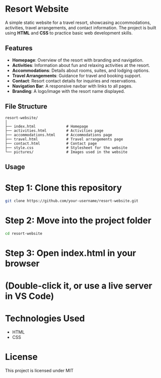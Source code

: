 # Resort Website

A simple static website for a travel resort, showcasing accommodations, activities, travel arrangements, and contact information. The project is built using **HTML** and **CSS** to practice basic web development skills.

## Features

- **Homepage**: Overview of the resort with branding and navigation.
- **Activities**: Information about fun and relaxing activities at the resort.
- **Accommodations**: Details about rooms, suites, and lodging options.
- **Travel Arrangements**: Guidance for travel and booking support.
- **Contact**: Resort contact details for inquiries and reservations.
- **Navigation Bar**: A responsive navbar with links to all pages.
- **Branding**: A logo/image with the resort name displayed.

## File Structure

```plaintext
resort-website/
│
├── index.html              # Homepage
├── activities.html         # Activities page
├── accommodations.html     # Accommodations page
├── travel.html             # Travel arrangements page
├── contact.html            # Contact page
├── style.css               # Stylesheet for the website
└── pictures/               # Images used in the website
```

## Usage

# Step 1: Clone this repository
```bash
git clone https://github.com/your-username/resort-website.git
```

# Step 2: Move into the project folder
```bash
cd resort-website
```
# Step 3: Open index.html in your browser
# (Double-click it, or use a live server in VS Code)

# Technologies Used
- HTML
- CSS

# License

This project is licensed under MIT



